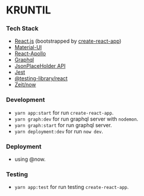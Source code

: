 # KRUNTIL 

### Tech Stack 
- [React.js](http://reactjs.org) (bootstrapped by [create-react-app](https://github.com/facebook/create-react-app))
- [Material-UI](https://material-ui.com)
- [React-Apollo](https://www.apollographql.com/docs/react/)
- [Graphql](https://graphql.org/)
- [JsonPlaceHolder API](https://jsonplaceholder.typicode.com)
- [Jest](http://jestjs.io/)
- [@testing-library/react](https://testing-library.com/docs/react-testing-library/intro)
- [Zeit/now](https://zeit.co/)

### Development
- `yarn app:start` for run `create-react-app`.
- `yarn graph:dev` for run graphql server with `nodemon`.
- `yarn graph:start` for run graphql server.
- `yarn deployment:dev` for run `now dev`.

### Deployment
- using @now.

### Testing 
- `yarn app:test` for run testing `create-react-app`.
